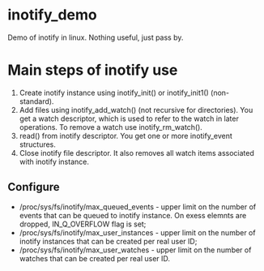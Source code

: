 inotify_demo
============

Demo of inotify in linux.
Nothing useful, just pass by.

Main steps of inotify use
=========================

1. Create inotify instance using inotify_init() or inotify_init1() (non-standard).
2. Add files using inotify_add_watch() (not recursive for directories). You get a watch descriptor, which is used to refer to the watch in later operations. To remove a watch use inotify_rm_watch().
3. read() from inotify descriptor. You get one or more inotify_event structures.
4. Close inotify file descriptor. It also removes all watch items associated with inotify instance.

Configure
---------

* /proc/sys/fs/inotify/max_queued_events - upper limit on the number of events that can be queued to inotify instance. On exess elemnts are dropped, IN_Q_OVERFLOW flag is set;
* /proc/sys/fs/inotify/max_user_instances - upper limit on the number of inotify instances that can be created per real user ID;
* /proc/sys/fs/inotify/max_user_watches - upper limit on the number of watches that can be created per real user ID.

